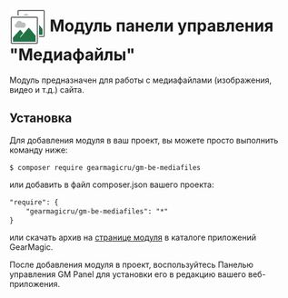 # <img src="https://raw.githubusercontent.com/gearmagicru/gm-be-mediafiles/refs/heads/main/assets/images/icon.svg" width="64px" height="64px" align="absmiddle"> Модуль панели управления "Медиафайлы"

Модуль предназначен для работы с медиафайлами (изображения, видео и т.д.) сайта.

## Установка

Для добавления модуля в ваш проект, вы можете просто выполнить команду ниже:

```
$ composer require gearmagicru/gm-be-mediafiles
```

или добавить в файл composer.json вашего проекта:
```
"require": {
    "gearmagicru/gm-be-mediafiles": "*"
}
```
или скачать архив на [странице модуля](https://apps.gearmagic.ru/component/gm-be-mediafiles) в каталоге приложений GearMagic.

После добавления модуля в проект, воспользуйтесь Панелью управления GM Panel для установки его в редакцию вашего веб-приложения.
